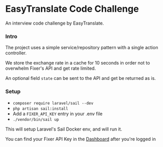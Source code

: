 # EasyTranslate Code Challenge

An interview code challenge by EasyTranslate.

### Intro

The project uses a simple service/repository pattern with a single action controller.

We store the exchange rate in a cache for 10 seconds in order not to overwhelm Fixer's API and get rate limited.

An optional field `state` can be sent to the API and get be returned as is.

### Setup
- `composer require laravel/sail --dev`
- `php artisan sail:install`
- Add a `FIXER_API_KEY` entry in your .env file
- `./vendor/bin/sail up`

This will setup Laravel's Sail Docker env, and will run it.

You can find your Fixer API Key in the [Dashboard](https://fixer.io/dashboard) after you're logged in